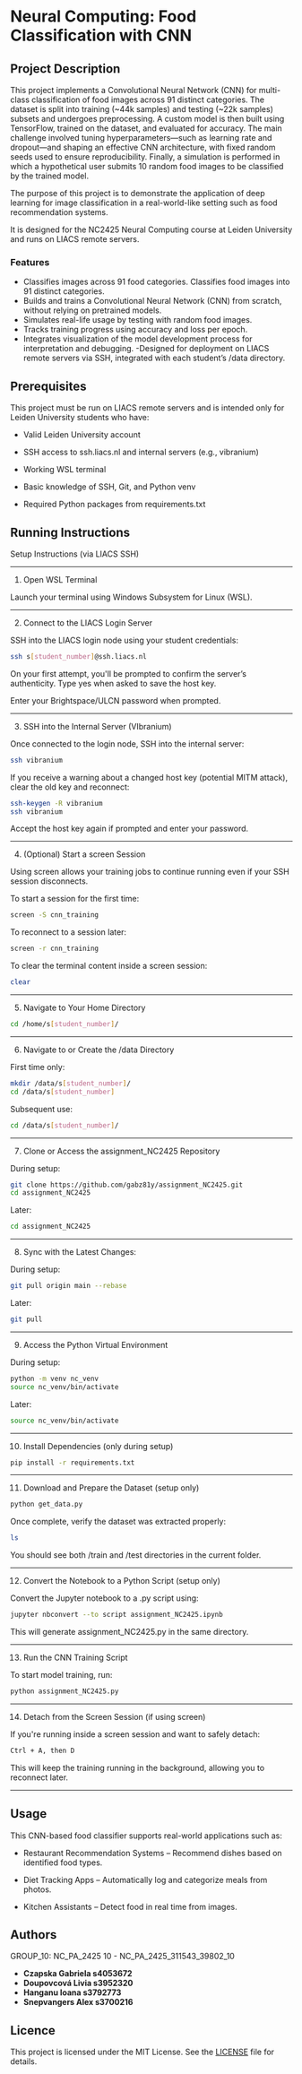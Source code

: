 # Neural Computing: Food Classification with CNN 


## Project Description
This project implements a Convolutional Neural Network (CNN) for multi-class classification of food images across 91 distinct categories. The dataset is split into training (~44k samples) and testing (~22k samples) subsets and undergoes preprocessing. A custom model is then built using TensorFlow, trained on the dataset, and evaluated for accuracy. The main challenge involved tuning hyperparameters—such as learning rate and dropout—and shaping an effective CNN architecture, with fixed random seeds used to ensure reproducibility. Finally, a simulation is performed in which a hypothetical user submits 10 random food images to be classified by the trained model.

The purpose of this project is to demonstrate the application of deep learning for image classification in a real-world-like setting such as food recommendation systems.

It is designed for the NC2425 Neural Computing course at Leiden University and runs on LIACS remote servers.

### Features
- Classifies images across 91 food categories.
Classifies food images into 91 distinct categories.
- Builds and trains a Convolutional Neural Network (CNN) from scratch, without relying on pretrained models.
- Simulates real-life usage by testing with random food images.
- Tracks training progress using accuracy and loss per epoch.
- Integrates visualization of the model development process for interpretation and debugging.
-Designed for deployment on LIACS remote servers via SSH, integrated with each student’s /data directory.


## Prerequisites
This project must be run on LIACS remote servers and is intended only for Leiden University students who have:

- Valid Leiden University account

- SSH access to ssh.liacs.nl and internal servers (e.g., vibranium)

- Working WSL terminal 

- Basic knowledge of SSH, Git, and Python venv

- Required Python packages from requirements.txt

## Running Instructions
Setup Instructions (via LIACS SSH)

___

1. Open WSL Terminal

Launch your terminal using Windows Subsystem for Linux (WSL).

___

2. Connect to the LIACS Login Server

SSH into the LIACS login node using your student credentials:
```bash
ssh s[student_number]@ssh.liacs.nl
```
On your first attempt, you'll be prompted to confirm the server’s authenticity. Type yes when asked to save the host key.

Enter your Brightspace/ULCN password when prompted.

___

3. SSH into the Internal Server (VIbranium)

Once connected to the login node, SSH into the internal server:
```bash
ssh vibranium
```
If you receive a warning about a changed host key (potential MITM attack), clear the old key and reconnect:

```bash
ssh-keygen -R vibranium
ssh vibranium 
```
Accept the host key again if prompted and enter your password.

___

4. (Optional) Start a screen Session

Using screen allows your training jobs to continue running even if your SSH session disconnects.

To start a session for the first time:
```bash
screen -S cnn_training
```
To reconnect to a session later:
```bash
screen -r cnn_training
```
To clear the terminal content inside a screen session:
```bash
clear
```

___

5. Navigate to Your Home Directory

```bash
cd /home/s[student_number]/
```
___

6. Navigate to or Create the /data Directory

First time only:
```bash
mkdir /data/s[student_number]/
cd /data/s[student_number]
```

Subsequent use:
```bash
cd /data/s[student_number]/
```

___

7. Clone or Access the assignment_NC2425 Repository

During setup:
```bash
git clone https://github.com/gabz81y/assignment_NC2425.git
cd assignment_NC2425
```
Later:
```bash
cd assignment_NC2425
```

___

8. Sync with the Latest Changes:

During setup:
```bash
git pull origin main --rebase
```

Later:
```bash
git pull 
```

___

9. Access the Python Virtual Environment

During setup:
```bash
python -m venv nc_venv
source nc_venv/bin/activate  
```

Later:
```bash
source nc_venv/bin/activate  
```

___

10. Install Dependencies (only during setup)
```bash
pip install -r requirements.txt
```

___

11. Download and Prepare the Dataset (setup only)
```bash
python get_data.py
```

Once complete, verify the dataset was extracted properly:
```bash
ls
```
You should see both /train and /test directories in the current folder.

___

12. Convert the Notebook to a Python Script (setup only)

Convert the Jupyter notebook to a .py script using:
```bash
jupyter nbconvert --to script assignment_NC2425.ipynb
```
This will generate assignment_NC2425.py in the same directory.

___

13. Run the CNN Training Script

To start model training, run:
```bash
python assignment_NC2425.py
```

___

14. Detach from the Screen Session (if using screen)

If you're running inside a screen session and want to safely detach:
```bash
Ctrl + A, then D
```
This will keep the training running in the background, allowing you to reconnect later.

___


## Usage
This CNN-based food classifier supports real-world applications such as:

- Restaurant Recommendation Systems – Recommend dishes based on identified food types.

- Diet Tracking Apps – Automatically log and categorize meals from photos.

- Kitchen Assistants – Detect food in real time from images. 

## Authors 
GROUP_10: NC_PA_2425 10 - NC_PA_2425_311543_39802_10
- **Czapska Gabriela s4053672** 
- **Doupovcová Livia s3952320** 
- **Hanganu Ioana s3792773** 
- **Snepvangers Alex s3700216**
## Licence
This project is licensed under the MIT License. See the [LICENSE](LICENSE) file for details.
